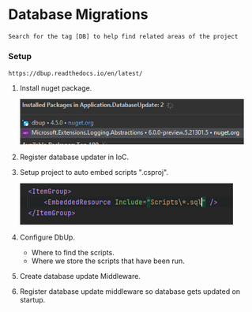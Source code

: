 ﻿# Database Migrations
```
Search for the tag [DB] to help find related areas of the project
```
### Setup
```
https://dbup.readthedocs.io/en/latest/
```
1. Install nuget package.

   ![alt text](../Resources/DatabaseUpdateNugetPackages.PNG)
2. Register database updater in IoC.
2. Setup project to auto embed scripts ".csproj".
   
   ![alt text](../Resources/DatabaseUpdateEmbededResources.PNG)
2. Configure DbUp.
   - Where to find the scripts.
   - Where we store the scripts that have been run.
3. Create database update Middleware.
4. Register database update middleware so database gets updated on startup.

